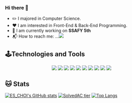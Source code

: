 ### Hi there 👋

+ ✏️ I majored in Computer Science.
+ ❤️ I am interested in Front-End & Back-End Programming.
+ 🌱 I am currently working on **SSAFY 5th**
+ 📬 How to reach me: ...<a href="mailto:greatgelly96@gmail.com" target="_blank"><img src="https://img.shields.io/badge/greatgelly96@gmail.com-EA4335?style=flat-square&logo=Gmail&logoColor=white"/></a>

## 🕹Technologies and Tools
<p align="center">
  <img src="https://img.shields.io/badge/JavaScript-F7DF1E?&style=for-the-badge&logo=javascript&logoColor=black"/>
    <img src="https://img.shields.io/badge/html5%20-%23E34F26.svg?&style=for-the-badge&logo=html5&logoColor=white"/>
    <img src="https://img.shields.io/badge/css3%20-%231572B6.svg?&style=for-the-badge&logo=css3&logoColor=white"/>
    <img src="https://img.shields.io/badge/vue-4FC08D?&style=for-the-badge&logo=vue.js&logoColor=%2361DAFB"/>
  <img src="https://img.shields.io/badge/java%20-%2314354C.svg?&style=for-the-badge&logo=java&logoColor=white"/>
    <img src="https://img.shields.io/badge/Unity-000000?&style=for-the-badge&logo=Unity&logoColor=white"/>
  <img src="https://img.shields.io/badge/MySQL-4479A1?style=for-the-badge&logo=MySQL&logoColor=white"/>
        <img src="https://img.shields.io/badge/SpringBoot-83b24a?&style=for-the-badge&logo=SpringBoot&logoColor=white"/>
          <img src="https://img.shields.io/badge/Jira-0052CC?&style=for-the-badge&logo=Jira&logoColor=white"/>
            <img src="https://img.shields.io/badge/GitHub-100000?&style=for-the-badge&logo=GitHub&logoColor=white"/>
  
 </p>
 
 ## 🐱 Stats
[![ES_CHOI's GitHub stats](https://github-readme-stats.vercel.app/api?username=choieunsong&show_icons=true&theme=cobalt)](https://github.com/anuraghazra/github-readme-stats)
[![SolvedAC tier](http://mazassumnida.wtf/api/v2/generate_badge?boj=greatgelly96)](https://solved.ac/greatgelly96)
[![Top Langs](https://github-readme-stats.vercel.app/api/top-langs/?username=choieunsong&layout=compact)](https://github.com/anuraghazra/github-readme-stats)

